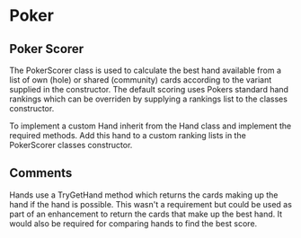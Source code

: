 # Poker

## Poker Scorer
The PokerScorer class is used to calculate the best hand available from a list of own (hole) or shared (community) cards according to the variant supplied in the constructor. The default scoring uses Pokers standard hand rankings which can be overriden by supplying a rankings list to the classes constructor. 

To implement a custom Hand inherit from the Hand class and implement the required methods. Add this hand to a custom ranking lists in the PokerScorer classes constructor.

## Comments
Hands use a TryGetHand method which returns the cards making up the hand if the hand is possible. This wasn't a requirement but could be used as part of an enhancement to return the cards that make up the best hand. It would also be required for comparing hands to find the best score.